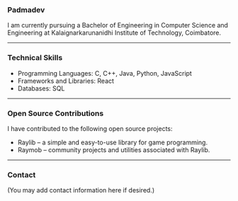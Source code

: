 ### Padmadev

I am currently pursuing a Bachelor of Engineering in Computer Science and Engineering at Kalaignarkarunanidhi Institute of Technology, Coimbatore.

---

### Technical Skills

- Programming Languages: C, C++, Java, Python, JavaScript
- Frameworks and Libraries: React
- Databases: SQL

---

### Open Source Contributions

I have contributed to the following open source projects:

- Raylib – a simple and easy-to-use library for game programming.
- Raymob – community projects and utilities associated with Raylib.

---

### Contact

(You may add contact information here if desired.)

